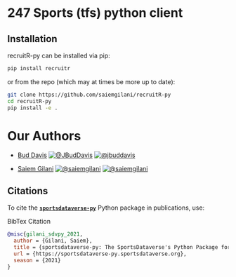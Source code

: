 # 247 Sports (tfs) python client

## Installation

recruitR-py can be installed via pip:

```bash
pip install recruitr
```

or from the repo (which may at times be more up to date):

```bash
git clone https://github.com/saiemgilani/recruitR-py
cd recruitR-py
pip install -e .
```

# **Our Authors**

-   [Bud Davis](https://twitter.com/JBudDavis)
<a href="https://twitter.com/JBudDavis" target="blank"><img src="https://img.shields.io/twitter/follow/JBudDavis?color=blue&label=%40JBudDavis&logo=twitter&style=for-the-badge" alt="@JBudDavis" /></a>
<a href="https://github.com/jbuddavis" target="blank"><img src="https://img.shields.io/github/followers/jbuddavis?color=eee&logo=Github&style=for-the-badge" alt="@jbuddavis" /></a>

-   [Saiem Gilani](https://twitter.com/saiemgilani)
<a href="https://twitter.com/saiemgilani" target="blank"><img src="https://img.shields.io/twitter/follow/saiemgilani?color=blue&label=%40saiemgilani&logo=twitter&style=for-the-badge" alt="@saiemgilani" /></a>
<a href="https://github.com/saiemgilani" target="blank"><img src="https://img.shields.io/github/followers/saiemgilani?color=eee&logo=Github&style=for-the-badge" alt="@saiemgilani" /></a>


## **Citations**

To cite the [**`sportsdataverse-py`**](https://sportsdataverse-py.sportsdataverse.org) Python package in publications, use:

BibTex Citation
```bibtex
@misc{gilani_sdvpy_2021,
  author = {Gilani, Saiem},
  title = {sportsdataverse-py: The SportsDataverse's Python Package for Sports Data.},
  url = {https://sportsdataverse-py.sportsdataverse.org},
  season = {2021}
}
```
